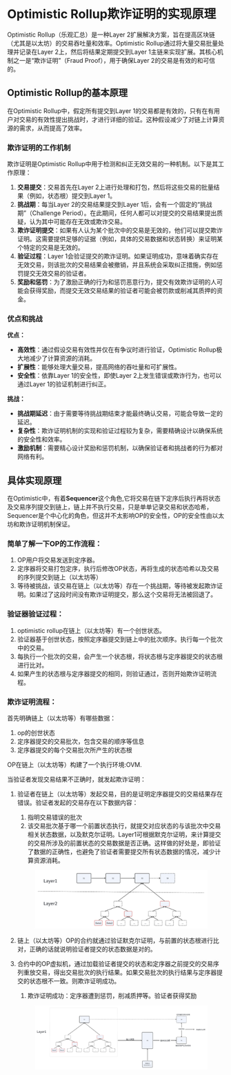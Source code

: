 # Optimistic Rollup欺诈证明的实现原理

Optimistic Rollup（乐观汇总）是一种Layer 2扩展解决方案，旨在提高区块链（尤其是以太坊）的交易吞吐量和效率。Optimistic Rollup通过将大量交易批量处理并记录在Layer 2上，然后将结果定期提交到Layer 1主链来实现扩展。其核心机制之一是“欺诈证明”（Fraud Proof），用于确保Layer 2的交易是有效的和可信的。

## Optimistic Rollup的基本原理

在Optimistic Rollup中，假定所有提交到Layer 1的交易都是有效的，只有在有用户对交易的有效性提出挑战时，才进行详细的验证。这种假设减少了对链上计算资源的需求，从而提高了效率。

### 欺诈证明的工作机制

欺诈证明是Optimistic Rollup中用于检测和纠正无效交易的一种机制。以下是其工作原理：

1. **交易提交**：交易首先在Layer 2上进行处理和打包，然后将这些交易的批量结果（例如，状态根）提交到Layer 1。
2. **挑战期**：每当Layer 2的交易结果提交到Layer 1后，会有一个固定的“挑战期”（Challenge Period）。在此期间，任何人都可以对提交的交易结果提出质疑，认为其中可能存在无效或欺诈交易。
3. **欺诈证明提交**：如果有人认为某个批次中的交易是无效的，他们可以提交欺诈证明。这需要提供足够的证据（例如，具体的交易数据和状态转换）来证明某个特定的交易是无效的。
4. **验证过程**：Layer 1会验证提交的欺诈证明。如果证明成功，意味着确实存在无效交易，则该批次的交易结果会被撤销，并且系统会采取纠正措施，例如惩罚提交无效交易的验证者。
5. **奖励和惩罚**：为了激励正确的行为和惩罚恶意行为，提交有效欺诈证明的人可能会获得奖励，而提交无效交易结果的验证者可能会被罚款或削减其质押的资金。

### 优点和挑战

**优点：**

* **高效性**：通过假设交易有效性并仅在有争议时进行验证，Optimistic Rollup极大地减少了计算资源的消耗。
* **扩展性**：能够处理大量交易，提高网络的吞吐量和可扩展性。
* **安全性**：依靠Layer 1的安全性，即使Layer 2上发生错误或欺诈行为，也可以通过Layer 1的验证机制进行纠正。

**挑战：**

* **挑战期延迟**：由于需要等待挑战期结束才能最终确认交易，可能会导致一定的延迟。
* **复杂性**：欺诈证明机制的实现和验证过程较为复杂，需要精确设计以确保系统的安全性和效率。
* **激励机制**：需要精心设计奖励和惩罚机制，以确保验证者和挑战者的行为都对网络有利。



## 具体实现原理

在Optimistic中，有着**Sequencer**这个角色,它将交易在链下定序后执行再将状态及交易序列提交到链上，链上并不执行交易，只是单单记录交易和状态哈希，Sequencer是个中心化的角色，但这并不太影响OP的安全性，OP的安全性由以太坊和欺诈证明机制保证。



### 简单了解一下OP的工作流程：

1. OP用户将交易发送到定序器。
2. 定序器将交易打包定序，执行后修改OP状态，再将生成的状态哈希以及交易的序列提交到链上（以太坊等）
3. 等待被挑战，该交易在链上（以太坊等）存在一个挑战期，等待被发起欺诈证明。如果过了这段时间没有欺诈证明提交，那么这个交易将无法被回退了。

### 验证器验证过程：

1. optimistic rollup在链上（以太坊等）有一个创世状态。
2. 验证器基于创世状态，按照定序器提交到链上中的批次顺序。执行每一个批次中的交易。
3. 每执行一个批次的交易，会产生一个状态根，将状态根与定序器提交的状态根进行比对。
4. 如果产生的状态根与定序器提交的相同，则验证通过，否则开始欺诈证明流程。

### 欺诈证明流程：

首先明确链上（以太坊等）有哪些数据：

1. op的创世状态
2. 定序器提交的交易批次，包含交易的顺序等信息
3. 定序器提交的每个交易批次所产生的状态根

OP在链上（以太坊等）构建了一个执行环境:OVM.

当验证者发现交易结果不正确时，就发起欺诈证明：

1.  验证者在链上（以太坊等）发起交易，目的是证明定序器提交的交易结果存在错误。验证者发起的交易存在以下数据内容：

    1. 指明交易错误的批次
    2. 该交易批次基于哪一个前置状态执行，就提交对应状态的与该批次中交易相关状态数据，以及默克尔证明。Layer1可根据默克尔证明，来计算提交的交易所涉及的前置状态的交易数据是否正确。这样做的好处是，即验证了数据的正确性，也避免了验证者需要提交所有状态数据的情况，减少计算资源消耗。

    <figure><img src="../../../.gitbook/assets/image (20).png" alt=""><figcaption></figcaption></figure>
2. 链上（以太坊等）OP的合约就通过验证默克尔证明，与前置的状态根进行比对，正确的话就说明验证者提交的状态数据是对的。
3.  合约中的OP虚拟机，通过加载验证者提交的状态和定序器之前提交的交易序列重放交易，得出交易批次的执行结果。如果交易批次的执行结果与定序器提交的状态根不一致。则欺诈证明成功。

    1. 欺诈证明成功：定序器遭到惩罚，削减质押等。验证者获得奖励

    <figure><img src="../../../.gitbook/assets/image (21).png" alt=""><figcaption></figcaption></figure>







